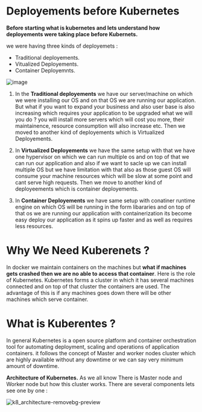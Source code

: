 # Deployements before Kubernetes
**Before starting what is kubernetes and lets understand how deployements were taking place before Kubernets.**

we were having three kinds of deployemets : 
- Traditional deployements.
- Vitualized Deployements.
- Container Deployemnts.

![image](https://user-images.githubusercontent.com/69069614/180745350-18e3b73e-c0b4-4be0-85af-46fdd2ff0f2e.png)

1. In the **Traditional deployements** we have our server/machine on which we were installing our OS and on that OS we are running our application. But what if you want to expand your business and also user base is also increasing which requires your application to be upgraded what we will you do ? you will install more servers which will cost you more, their maintainence, resource consumption will also increase etc. Then we moved to another kind of deployements which is Virtualized Deployements.

2. In **Virtualized Deployements** we have the same setup with that we have one hypervisor on which we can run multiple os and on top of that we can run our application and also if we want to sacle up we can install multiple OS but we have limitation with that also as those guest OS will consume your machine resources which will be slow at some point and cant serve high requests. Then we move to another kind of deployeements which is container deployements.

3. In **Container Deployements** we have same setup with conatiner runtime engine on which OS will be running in the form libararies and on top of that os we are running our application with containerization its become easy deploy our application as it spins up faster and as well as requires less resources.

# Why We Need Kuberenets ?

In docker we maintain containers on the machines but **what if machines gets crashed then we are no able to access that container**. Here is the role of Kubernetes. Kubernetes forms a cluster in which it has several machines connected and on top of that cluster the containers are used. The advantage of this is if any machines goes down there will be other machines which serve container.

# What is Kuberentes ?
In general Kubernetes is a open source platform and container orchestration tool for automating deployment, scaling and operations of application containers.
it follows the concept of Master and worker nodes cluster which are highly available without any downtime or we can say very minimum amount of downtime.

**Architecture of Kubernetes.**
As we all know There is Master node and Worker node but how this cluster works. There are several components lets see one by one : 


![k8_architecture-removebg-preview](https://user-images.githubusercontent.com/69069614/181049436-3b038ee4-1282-43a4-ac26-b403da0e41fb.png)




